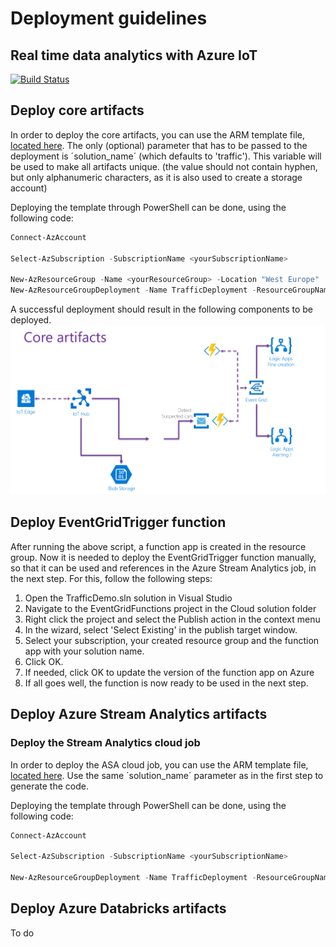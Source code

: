 # Deployment guidelines
## Real time data analytics with Azure IoT
[![Build Status](https://dev.azure.com/SamVanhoutte/real-time-traffic-iot/_apis/build/status/SamVanhoutte.real-time-traffic-iot?branchName=master)](https://dev.azure.com/SamVanhoutte/real-time-traffic-iot/_build/latest?definitionId=1&branchName=master)

## Deploy core artifacts
In order to deploy the core artifacts, you can use the ARM template file, [located here](../deploy/arm/01-core-artifacts/template.json).  The only (optional) parameter that has to be passed to the deployment is ´solution_name´ (which defaults to 'traffic').  This variable will be used to make all artifacts unique.  (the value should not contain hyphen, but only alphanumeric characters, as it is also used to create a storage account)

Deploying the template through PowerShell can be done, using the following code:
```powershell
Connect-AzAccount

Select-AzSubscription -SubscriptionName <yourSubscriptionName>

New-AzResourceGroup -Name <yourResourceGroup> -Location "West Europe"
New-AzResourceGroupDeployment -Name TrafficDeployment -ResourceGroupName <yourResourceGroup> -TemplateFile .\deploy\arm\01-core-artifacts\template.json -solution_name trafficdemo
```

A successful deployment should result in the following components to be deployed.
![initial architecture schema](./images/scenario-deploy-01.png "Initial architecture schema")

## Deploy EventGridTrigger function
After running the above script, a function app is created in the resource group.  Now it is needed to deploy the EventGridTrigger function manually, so that it can be used and references in the Azure Stream Analytics job, in the next step.
For this, follow the following steps:
1. Open the TrafficDemo.sln solution in Visual Studio
1. Navigate to the EventGridFunctions project in the Cloud solution folder
1. Right click the project and select the Publish action in the context menu
1. In the wizard, select 'Select Existing' in the publish target window.
1. Select your subscription, your created resource group and the function app with your solution name.
1. Click OK.
1. If needed, click OK to update the version of the function app on Azure
1. If all goes well, the function is now ready to be used in the next step.

## Deploy Azure Stream Analytics artifacts

### Deploy the Stream Analytics cloud job
In order to deploy the ASA cloud job, you can use the ARM template file, [located here](../deploy/arm/02-stream-analytics/cloud-template.json).  Use the same ´solution_name´ parameter as in the first step to generate the code.

Deploying the template through PowerShell can be done, using the following code:
```powershell
Connect-AzAccount

Select-AzSubscription -SubscriptionName <yourSubscriptionName>

New-AzResourceGroupDeployment -Name TrafficDeployment -ResourceGroupName <yourResourceGroup> -TemplateFile .\deploy\arm\02-stream-analytics\cloud-template.json -solution_name trafficdemo
```

 ## Deploy Azure Databricks artifacts

To do